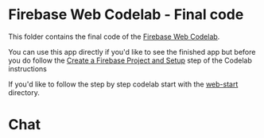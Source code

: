 # Firebase Web Codelab - Final code

This folder contains the final code of the [Firebase Web Codelab](https://codelabs.developers.google.com/codelabs/firebase-web/).

You can use this app directly if you'd like to see the finished app but before you do follow the [Create a Firebase Project and Setup](https://codelabs.developers.google.com/codelabs/firebase-web/#3) step of the Codelab instructions

If you'd like to follow the step by step codelab start with the [web-start](../web-start) directory.
# Chat
